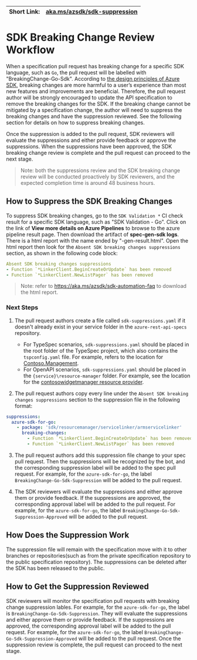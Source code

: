 | Short Link: | [aka.ms/azsdk/sdk-suppression](https://aka.ms/azsdk/sdk-suppression) |
|--|--|

# SDK Breaking Change Review Workflow

When a specification pull request has breaking change for a specific SDK language, such as `Go`, the pull request will be labelled with "BreakingChange-Go-Sdk". According to [the design principles of Azure SDK](https://azure.github.io/azure-sdk/general_introduction.html#dependable), breaking changes are more harmful to a user’s experience than most new features and improvements are beneficial. Therefore, the pull request author will be strongly encouraged to update the API specification to remove the breaking changes for the SDK. If the breaking change cannot be mitigated by a specification change, the author will need to suppress the breaking changes and have the suppression reviewed. See the following section for details on how to suppress breaking changes.

Once the suppression is added to the pull request, SDK reviewers will evaluate the suppressions and either provide feedback or approve the suppressions. When the suppressions have been approved, the SDK breaking change review is complete and the pull request can proceed to the next stage.

> Note: both the suppressions review and the SDK breaking change review will be conducted proactively by SDK reviewers, and the expected completion time is around 48 business hours.

## How to Suppress the SDK Breaking Changes

To suppress SDK breaking changes, go to the `SDK Validation *` CI check result for a specific SDK language, such as "SDK Validation - Go". Click on the link of **View more details on Azure Pipelines** to browse to the azure pipeline result page. Then download the artifact of **spec-gen-sdk logs**. There is a html report with the name ended by "-gen-result.html". Open the html report then look for the `Absent SDK breaking changes suppressions` section, as shown in the following code block:

```yaml
Absent SDK breaking changes suppressions
- Function `*LinkerClient.BeginCreateOrUpdate` has been removed
- Function `*LinkerClient.NewListPager` has been removed
```

> Note: refer to https://aka.ms/azsdk/sdk-automation-faq to download the html report.

### Next Steps

1. The pull request authors create a file called `sdk-suppressions.yaml` if it doesn't already exist in your service folder in the `azure-rest-api-specs` repository.
    - For TypeSpec scenarios, `sdk-suppressions.yaml` should be placed in the root folder of the TypeSpec project, which also contains the `tspconfig.yaml` file. For example, refers to the location for [Contoso.Management](https://github.com/Azure/azure-rest-api-specs/tree/main/specification/contosowidgetmanager/Contoso.Management).
    - For OpenAPI scenarios, `sdk-suppressions.yaml` should be placed in the `{service}\resource-manager` folder. For example, see the location for the [contosowidgetmanager resource provider](https://github.com/Azure/azure-rest-api-specs/tree/main/specification/contosowidgetmanager/resource-manager).

2. The pull request authors copy every line under the `Absent SDK breaking changes suppressions` section to the suppression file in the following format:

``` yaml
suppressions:
  azure-sdk-for-go:
    - package: 'sdk/resourcemanager/servicelinker/armservicelinker'
      breaking-changes:
        - Function `*LinkerClient.BeginCreateOrUpdate` has been removed
        - Function `*LinkerClient.NewListPager` has been removed
```

3. The pull request authors add this suppression file change to your spec pull request. Then the suppressions will be recognized by the bot, and the corresponding suppression label will be added to the spec pull request. For example, for the  `azure-sdk-for-go`, the label `BreakingChange-Go-Sdk-Suppression` will be added to the pull request.

4. The SDK reviewers will evaluate the suppressions and either approve them or provide feedback. If the suppressions are approved, the corresponding approval label will be added to the pull request. For example, for the  `azure-sdk-for-go`, the label `BreakingChange-Go-Sdk-Suppression-Approved` will be added to the pull request.

## How Does the Suppression Work

The suppression file will remain with the specification move with it to other branches or repositories(such as from the private specification repository to the public specification repository). The suppressions can be deleted after the SDK has been released to the public.

## How to Get the Suppression Reviewed

SDK reviewers will monitor the specification pull requests with breaking change suppression lables. For example, for the  `azure-sdk-for-go`, the label is `BreakingChange-Go-Sdk-Suppression`. They will evaluate the suppressions and either approve them or provide feedback. If the suppressions are approved, the corresponding approval label will be added to the pull request. For example, for the  `azure-sdk-for-go`, the label `BreakingChange-Go-Sdk-Suppression-Approved` will be added to the pull request. Once the suppression review is complete, the pull request can proceed to the next stage.
